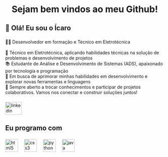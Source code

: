 <h1 align="center">Sejam bem vindos ao meu Github!</h1>

###

<h2 align="left">👋 Olá! Eu sou o Ícaro</h2>

###

<p align="left">🧑‍💻 Desenvolvedor em formação e Técnico em Eletrotécnica<br><br>💼 Técnico em Eletrotécnica, aplicando habilidades técnicas na solução de problemas e desenvolvimento de projetos<br>📚 Estudante de Análise e Desenvolvimento de Sistemas (ADS), apaixonado por tecnologia e programação<br>🎯 Em busca de aprimorar minhas habilidades em desenvolvimento e explorar novas ferramentas e linguagens<br>💬 Sempre aberto a trocar conhecimentos e participar de projetos colaborativos. Vamos nos conectar e construir soluções juntos!</p>

###

<div align="left">
  <a href="https://www.linkedin.com/in/%C3%ADcaro-tercio-3230b02b6/" target="_blank">
    <img src="https://raw.githubusercontent.com/maurodesouza/profile-readme-generator/master/src/assets/icons/social/linkedin/default.svg" width="52" height="40" alt="linkedin logo"  />
  </a>
</div>

###

<h2 align="left">Eu programo com</h2>

###

<div align="left">
  <img src="https://cdn.jsdelivr.net/gh/devicons/devicon/icons/html5/html5-original.svg" height="40" alt="html5 logo"  />
  <img width="12" />
  <img src="https://cdn.jsdelivr.net/gh/devicons/devicon/icons/css3/css3-original.svg" height="40" alt="css3 logo"  />
  <img width="12" />
  <img src="https://cdn.jsdelivr.net/gh/devicons/devicon/icons/python/python-original.svg" height="40" alt="python logo"  />
  <img width="12" />
  <img src="https://cdn.jsdelivr.net/gh/devicons/devicon/icons/java/java-original.svg" height="40" alt="java logo"  />
</div>

###
